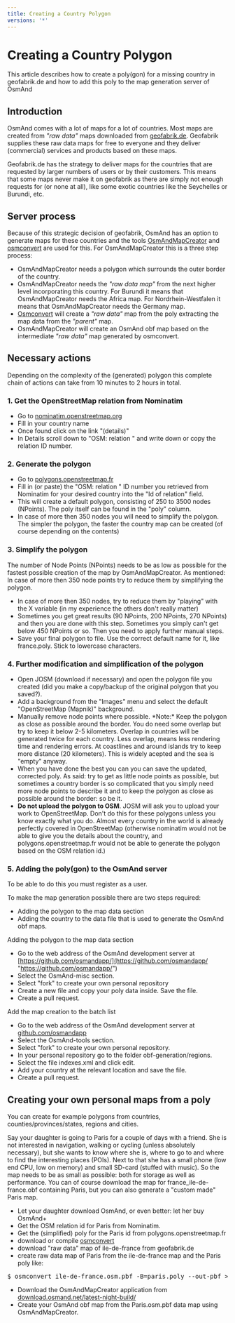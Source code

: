 ```yaml
---
title: Creating a Country Polygon
versions: '*'
---
```

# Creating a Country Polygon
This article describes how to create a poly(gon) for a missing country in geofabrik.de and how to add this poly to the map generation server of OsmAnd

## Introduction

OsmAnd comes with a lot of maps for a lot of countries. Most maps are created from *"raw data"* maps downloaded from [geofabrik.de](http://download.geofabrik.de). Geofabrik supplies these raw data maps for free to everyone and they deliver (commercial) services and products based on these maps.

Geofabrik.de has the strategy to deliver maps for the countries that are requested by larger numbers of users or by their customers. This means that some maps never make it on geofabrik as there are simply not enough requests for (or none at all), like some exotic countries like the Seychelles or Burundi, etc.

## Server process
Because of this strategic decision of geofabrik, OsmAnd has an option to generate maps for these countries and the tools [OsmAndMapCreator](http://download.osmand.net/latest-night-build/OsmAndMapCreator-development.zip) and [osmconvert](https://wiki.openstreetmap.org/wiki/Osmconvert) are used for this. For OsmAndMapCreator this is a three step process:
- OsmAndMapCreator needs a polygon which surrounds the outer border of the country.
- OsmAndMapCreator needs the *"raw data map"* from the next higher level incorporating this country. For Burundi it means that OsmAndMapCreator needs the Africa map. For Nordrhein-Westfalen it means that OsmAndMapCreator needs the Germany map.
- [Osmconvert](https://wiki.openstreetmap.org/wiki/Osmconvert) will create a *"raw data"* map from the poly extracting the map data from the *"parent"* map.
- OsmAndMapCreator will create an OsmAnd obf map based on the intermediate *"raw data"* map generated by osmconvert.

## Necessary actions
Depending on the complexity of the (generated) polygon this complete chain of actions can take from 10 minutes to 2 hours in total.

### 1. Get the OpenStreetMap relation from Nominatim
- Go to [nominatim.openstreetmap.org](https://nominatim.openstreetmap.org/)
- Fill in your country name
- Once found click on the link "(details)"
- In Details scroll down to "OSM: relation " and write down or copy the relation ID number.

### 2. Generate the polygon
- Go to [polygons.openstreetmap.fr](http://polygons.openstreetmap.fr/)
- Fill in (or paste) the "OSM: relation " ID number you retrieved from Nominatim for your desired country into the "Id of relation" field.
- This will create a default polygon, consisting of 250 to 3500 nodes (NPoints). The poly itself can be found in the "poly" column.
- In case of more then 350 nodes you will need to simplify the polygon. The simpler the polygon, the faster the country map can be created (of course depending on the contents)

### 3. Simplify the polygon
The number of Node Points (NPoints) needs to be as low as possible for the fastest possible creation of the map by OsmAndMapCreator. As mentioned: In case of more then 350 node points try to reduce them by simplifying the polygon.
- In case of more then 350 nodes, try to reduce them by "playing" with the X variable (in my experience the others don't really matter)
- Sometimes you get great results (90 NPoints, 200 NPoints, 270 NPoints) and then you are done with this step. Sometimes you simply can't get below 450 NPoints or so. Then you need to apply further manual steps.
- Save your final polygon to file. Use the correct default name for it, like france.poly. Stick to lowercase characters.

### 4. Further modification and simplification of the polygon
- Open JOSM (download if necessary) and open the polygon file you created (did you make a copy/backup of the original polygon that you saved?).
- Add a background from the "Images" menu and select the default "OpenStreetMap (Mapnik)" background.
- Manually remove node points where possible. \*Note:\* Keep the polygon as close as possible around the border. You do need some overlap but try to keep it below 2-5 kilometers. Overlap in countries will be generated twice for each country. Less overlap, means less rendering time and rendering errors. At coastlines and around islands try to keep more distance (20 kilometers). This is widely acepted and the sea is "empty" anyway.
- When you have done the best you can you can save the updated, corrected poly. As said: try to get as little node points as possible, but sometimes a country border is so complicated that you simply need more node points to describe it and to keep the polygon as close as possible around the border: so be it.
- **Do not upload the polygon to OSM**. JOSM will ask you to upload your work to OpenStreetMap. Don't do this for these polygons unless you know exactly what you do. Almost every country in the world is already perfectly covered in OpenStreetMap (otherwise nominatim would not be able to give you the details about the country, and polygons.openstreetmap.fr would not be able to generate the polygon based on the OSM relation id.)

### 5. Adding the poly(gon) to the OsmAnd server

To be able to do this you must register as a user.

To make the map generation possible there are two steps required:
- Adding the polygon to the map data section
- Adding the country to the data file that is used to generate the OsmAnd obf maps.

Adding the polygon to the map data section
- Go to the web address of the OsmAnd development server at [https://github.com/osmandapp/](https://github.com/osmandapp/ "https://github.com/osmandapp/")
- Select the OsmAnd-misc section.
- Select "fork" to create your own personal repository
- Create a new file and copy your poly data inside. Save the file.
- Create a pull request.

Add the map creation to the batch list
- Go to the web address of the OsmAnd development server at [github.com/osmandapp](https://github.com/osmandapp/)
- Select the OsmAnd-tools section.
- Select "fork" to create your own personal repository.
- In your personal repository go to the folder obf-generation/regions.
- Select the file indexes.xml and click edit.
- Add your country at the relevant location and save the file.
- Create a pull request.

## Creating your own personal maps from a poly

You can create for example polygons from countries, counties/provinces/states, regions and cities.

Say your daughter is going to Paris for a couple of days with a friend. She is not interested in navigation, walking or cycling (unless absolutely necessary), but she wants to know where she is, where to go to and where to find the interesting places (POIs). Next to that she has a small phone (low end CPU, low on memory) and small SD-card (stuffed with music). So the map needs to be as small as possible: both for storage as well as performance. You can of course download the map for france\_ile-de-france.obf containing Paris, but you can also generate a "custom made" Paris map.
- Let your daughter download OsmAnd, or even better: let her buy OsmAnd+
- Get the OSM relation id for Paris from Nominatim.
- Get the (simplified) poly for the Paris id from polygons.openstreetmap.fr
- download or compile [osmconvert](https://wiki.openstreetmap.org/wiki/Osmconvert)
- download "raw data" map of ile-de-france from geofabrik.de
- create raw data map of Paris from the ile-de-france map and the Paris poly like:
<pre>
$ osmconvert ile-de-france.osm.pbf -B=paris.poly --out-pbf > Paris.osm.pbf
</pre>
- Download the OsmAndMapCreator application from [download.osmand.net/latest-night-build/](http://download.osmand.net/latest-night-build/ "https://download.osmand.net/latest-night-build/")
- Create your OsmAnd obf map from the Paris.osm.pbf data map using OsmAndMapCreator.
